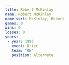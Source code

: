 ```yaml
---
title: Robert McKinlay
name: Robert McKinlay
name-sort: McKinlay, Robert
games: 0
wins: 0
losses: 0
years:
 - year: 1996
   event: Brier
   team: "ON"
   position: Alternate
---
```

